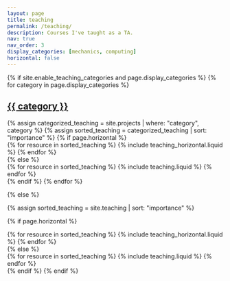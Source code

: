 ```yaml
---
layout: page
title: teaching
permalink: /teaching/
description: Courses I've taught as a TA.
nav: true
nav_order: 3
display_categories: [mechanics, computing]
horizontal: false
---
```


<!-- pages/teaching.md -->
<div class="teaching">
{% if site.enable_teaching_categories and page.display_categories %}
  <!-- Display categorized teaching resources -->
  {% for category in page.display_categories %}
  <a id="{{ category }}" href=".#{{ category }}">
    <h2 class="category">{{ category }}</h2>
  </a>
  {% assign categorized_teaching = site.projects | where: "category", category %}
  {% assign sorted_teaching = categorized_teaching | sort: "importance" %}
  <!-- Generate cards for each teaching resource -->
  {% if page.horizontal %}
  <div class="container">
    <div class="row row-cols-2">
    {% for resource in sorted_teaching %}
      {% include teaching_horizontal.liquid %}
    {% endfor %}
    </div>
  </div>
  {% else %}
  <div class="grid">
    {% for resource in sorted_teaching %}
      {% include teaching.liquid %}
    {% endfor %}
  </div>
  {% endif %}
  {% endfor %}

{% else %}

<!-- Display teaching resources without categories -->

{% assign sorted_teaching = site.teaching | sort: "importance" %}

  <!-- Generate cards for each teaching resource -->

{% if page.horizontal %}

  <div class="container">
    <div class="row row-cols-2">
    {% for resource in sorted_teaching %}
      {% include teaching_horizontal.liquid %}
    {% endfor %}
    </div>
  </div>
  {% else %}
  <div class="grid">
    {% for resource in sorted_teaching %}
      {% include teaching.liquid %}
    {% endfor %}
  </div>
  {% endif %}
{% endif %}
</div>
